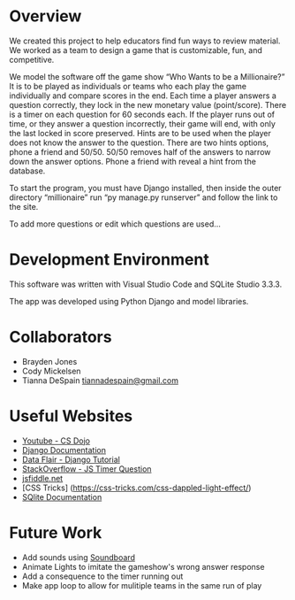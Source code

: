 # Overview

We created this project to help educators find fun ways to review material. We worked as a team to design a game that is customizable, fun, and competitive.

We model the software off the game show “Who Wants to be a Millionaire?” It is to be played as individuals or teams who each play the game individually and compare scores in the end. Each time a player answers a question correctly, they lock in the new monetary value (point/score). There is a timer on each question for 60 seconds each. If the player runs out of time, or they answer a question incorrectly, their game will end, with only the last locked in score preserved. Hints are to be used when the player does not know the answer to the question. There are two hints options, phone a friend and 50/50. 50/50 removes half of the answers to narrow down the answer options. Phone a friend with reveal a hint from the database.

To start the program, you must have Django installed, then inside the outer directory “millionaire” run “py manage.py runserver” and follow the link to the site.

To add more questions or edit which questions are used... 


# Development Environment

This software was written with Visual Studio Code and SQLite Studio 3.3.3.

The app was developed using Python Django and model libraries.

# Collaborators

- Brayden Jones
- Cody Mickelsen
- Tianna DeSpain tiannadespain@gmail.com

# Useful Websites

- [Youtube - CS Dojo](https://www.youtube.com/watch?v=h7rvyDK70FA&list=PLBZBJbE_rGRXBhJNdKbN7IUy-ctlOFxA1&index=2)
- [Django Documentation](https://docs.djangoproject.com/en/4.0/topics/db/models/)
- [Data Flair - Django Tutorial](https://data-flair.training/blogs/create-quiz-application-python-django/)
- [StackOverflow - JS Timer Question](https://stackoverflow.com/questions/10603409/how-to-implement-countdown-timer-in-django)
- [jsfiddle.net](https://jsfiddle.net/Mottie/sML8b/)
- [CSS Tricks] (https://css-tricks.com/css-dappled-light-effect/)
- [SQlite Documentation](https://www.sqlite.org/docs.html)

# Future Work

- Add sounds using [Soundboard](https://www.soundboard.com/sb/onemilliondollars)
- Animate Lights to imitate the gameshow's wrong answer response
- Add a consequence to the timer running out
- Make app loop to allow for mulitiple teams in the same run of play
